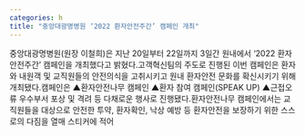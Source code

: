 ```yaml
---
categories: h
title: "중앙대광명병원 ‘2022 환자안전주간’ 캠페인 개최"
---
```

중앙대광명병원(원장 이철희)은 지난 20일부터 22일까지 3일간 원내에서 ‘2022 환자안전주간’ 캠페인을 개최했다고 밝혔다.고객혁신팀의 주도로 진행된 이번 캠페인은 환자와 내원객 및 교직원들의 안전의식을 고취시키고 원내 환자안전 문화를 확신시키기 위해 개최됐다.캠페인은 ▲환자안전나무 캠페인 ▲환자 참여 캠페인(SPEAK UP) ▲근접오류 우수부서 포상 및 격려 등 다채로운 행사로 진행됐다.환자안전나무 캠페인에서는 교직원들을 대상으로 안전한 투약, 환자확인, 낙상 예방 등 환자안전을 보장하기 위한 스스로의 다짐을 열매 스티커에 적어